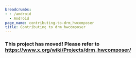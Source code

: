 ```yaml
---
breadcrumbs:
- - /android
  - Android
page_name: contributing-to-drm_hwcomposer
title: Contributing to drm_hwcomposer
---
```


### This project has moved! Please refer to <https://www.x.org/wiki/Projects/drm_hwcomposer/>